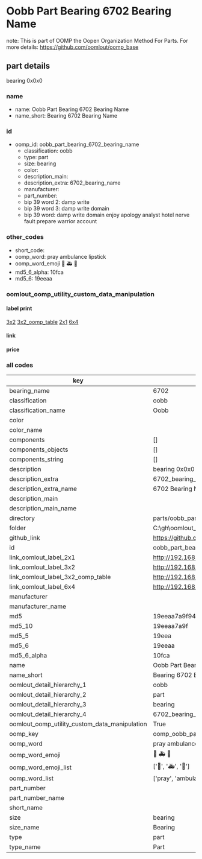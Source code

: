 # Oobb Part Bearing 6702 Bearing Name  

note: This is part of OOMP the Oopen Organization Method For Parts. For more details: https://github.com/oomlout/oomp_base

##  part details
  



bearing 0x0x0



### name
* name: Oobb Part Bearing 6702 Bearing Name
* name_short: Bearing 6702 Bearing Name
### id
* oomp_id: oobb_part_bearing_6702_bearing_name
  * classification: oobb
  * type: part
  * size: bearing
  * color: 
  * description_main: 
  * description_extra: 6702_bearing_name
  * manufacturer: 
  * part_number: 
  * bip 39 word 2: damp write
  * bip 39 word 3: damp write domain
  * bip 39 word: damp write domain enjoy apology analyst hotel nerve fault prepare warrior account

### other_codes
* short_code: 
* oomp_word: pray ambulance lipstick
* oomp_word_emoji :pray: :ambulance: :lipstick:
* md5_6_alpha: 10fca
* md5_6: 19eeaa






### oomlout_oomp_utility_custom_data_manipulation
#### label print
[3x2](http://192.168.1.245:1112/?label=oomp%2010fca)
[3x2_oomp_table](http://192.168.1.108:1112/?label=oomp%2010fca)
[2x1](http://192.168.1.242:1112/?label=oomp%2010fca)
[6x4](http://192.168.1.55:1112/?label=oomp%2010fca)    

#### link

                              

#### price







### all codes 
| key | value |  
| --- | --- |  
| bearing_name | 6702 |  
| classification | oobb |  
| classification_name | Oobb |  
| color |  |  
| color_name |  |  
| components | [] |  
| components_objects | [] |  
| components_string | [] |  
| description | bearing 0x0x0 |  
| description_extra | 6702_bearing_name |  
| description_extra_name | 6702 Bearing Name |  
| description_main |  |  
| description_main_name |  |  
| directory | parts/oobb_part_bearing_6702_bearing_name |  
| folder | C:\gh\oomlout_oobb_version_4_generated_parts\parts\oobb_part_bearing_6702_bearing_name |  
| github_link | https://github.com/oomlout/oomlout_oomp_part_src/tree/main/parts/oobb_part_bearing_6702_bearing_name |  
| id | oobb_part_bearing_6702_bearing_name |  
| link_oomlout_label_2x1 | http://192.168.1.242:1112/?label=oomp%2010fca |  
| link_oomlout_label_3x2 | http://192.168.1.245:1112/?label=oomp%2010fca |  
| link_oomlout_label_3x2_oomp_table | http://192.168.1.108:1112/?label=oomp%2010fca |  
| link_oomlout_label_6x4 | http://192.168.1.55:1112/?label=oomp%2010fca |  
| manufacturer |  |  
| manufacturer_name |  |  
| md5 | 19eeaa7a9f946dc4210534aa81ffa1b9 |  
| md5_10 | 19eeaa7a9f |  
| md5_5 | 19eea |  
| md5_6 | 19eeaa |  
| md5_6_alpha | 10fca |  
| name | Oobb Part Bearing 6702 Bearing Name |  
| name_short | Bearing 6702 Bearing Name |  
| oomlout_detail_hierarchy_1 | oobb |  
| oomlout_detail_hierarchy_2 | part |  
| oomlout_detail_hierarchy_3 | bearing |  
| oomlout_detail_hierarchy_4 | 6702_bearing_name |  
| oomlout_oomp_utility_custom_data_manipulation | True |  
| oomp_key | oomp_oobb_part_bearing_6702_bearing_name |  
| oomp_word | pray ambulance lipstick |  
| oomp_word_emoji | :pray: :ambulance: :lipstick: |  
| oomp_word_emoji_list | [':pray:', ':ambulance:', ':lipstick:'] |  
| oomp_word_list | ['pray', 'ambulance', 'lipstick'] |  
| part_number |  |  
| part_number_name |  |  
| short_name |  |  
| size | bearing |  
| size_name | Bearing |  
| type | part |  
| type_name | Part |  
